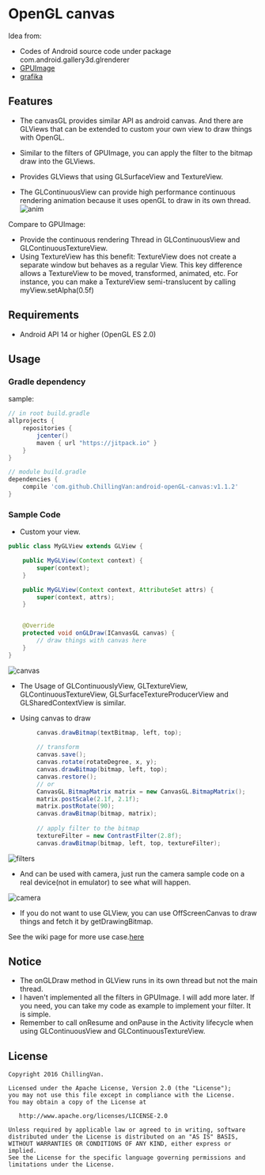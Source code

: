 # OpenGL canvas


Idea from: 
* Codes of Android source code under package com.android.gallery3d.glrenderer
* [GPUImage](https://github.com/CyberAgent/android-gpuimage)
* [grafika](https://github.com/google/grafika)

## Features
* The canvasGL provides similar API as android canvas. And there are GLViews that can be extended to custom your own view to draw things with OpenGL.
* Similar to the filters of GPUImage, you can apply the filter to the bitmap draw into the GLViews. 
* Provides GLViews that using GLSurfaceView and TextureView. 

* The GLContinuousView can provide high performance continuous rendering animation because it uses openGL to draw in its own thread.
![anim](https://github.com/ChillingVan/android-openGL-canvas/raw/master/screenshots/anim-activity-example.png)

Compare to GPUImage:
* Provide the continuous rendering Thread in GLContinuousView and GLContinuousTextureView.
* Using TextureView has this benefit:
    TextureView does not create a separate window but behaves as a regular View. This key difference allows a TextureView to be moved, transformed, animated, etc. For instance, you can make a TextureView semi-translucent by calling myView.setAlpha(0.5f)

## Requirements
* Android API 14 or higher (OpenGL ES 2.0)

## Usage

### Gradle dependency

sample:
```groovy
// in root build.gradle
allprojects {
    repositories {
        jcenter()
        maven { url "https://jitpack.io" }
    }
}

// module build.gradle
dependencies {
    compile 'com.github.ChillingVan:android-openGL-canvas:v1.1.2'
}
```

### Sample Code

* Custom your view.
```java
public class MyGLView extends GLView {

    public MyGLView(Context context) {
        super(context);
    }

    public MyGLView(Context context, AttributeSet attrs) {
        super(context, attrs);
    }


    @Override
    protected void onGLDraw(ICanvasGL canvas) {
        // draw things with canvas here
    }
}
```


![canvas](https://github.com/ChillingVan/android-openGL-canvas/raw/master/screenshots/canvas-example-v1.png)

* The Usage of GLContinuouslyView, GLTextureView, GLContinuousTextureView, GLSurfaceTextureProducerView and GLSharedContextView is similar.


* Using canvas to draw
```java
        canvas.drawBitmap(textBitmap, left, top);
        
        // transform
        canvas.save();
        canvas.rotate(rotateDegree, x, y);
        canvas.drawBitmap(bitmap, left, top);
        canvas.restore();
        // or
        CanvasGL.BitmapMatrix matrix = new CanvasGL.BitmapMatrix();
        matrix.postScale(2.1f, 2.1f);
        matrix.postRotate(90);
        canvas.drawBitmap(bitmap, matrix);
        
        // apply filter to the bitmap
        textureFilter = new ContrastFilter(2.8f);
        canvas.drawBitmap(bitmap, left, top, textureFilter);
```

![filters](https://github.com/ChillingVan/android-openGL-canvas/raw/master/screenshots/filter_example-v1.png)


* And can be used with camera, just run the camera sample code on a real device(not in emulator) to see what will happen.

![camera](https://github.com/ChillingVan/android-openGL-canvas/raw/master/screenshots/camera-example-v1.jpg)


* If you do not want to use GLView, you can use OffScreenCanvas to draw things and fetch it by getDrawingBitmap.

See the wiki page for more use case.[here](https://github.com/ChillingVan/android-openGL-canvas/wiki)

## Notice
* The onGLDraw method in GLView runs in its own thread but not the main thread. 
* I haven't implemented all the filters in GPUImage. I will add more later. If you need, you can take my code as example to implement your filter. It is simple.
* Remember to call onResume and onPause in the Activity lifecycle when using GLContinuousView and GLContinuousTextureView.

## License
    Copyright 2016 ChillingVan.

    Licensed under the Apache License, Version 2.0 (the "License");
    you may not use this file except in compliance with the License.
    You may obtain a copy of the License at

       http://www.apache.org/licenses/LICENSE-2.0

    Unless required by applicable law or agreed to in writing, software
    distributed under the License is distributed on an "AS IS" BASIS,
    WITHOUT WARRANTIES OR CONDITIONS OF ANY KIND, either express or implied.
    See the License for the specific language governing permissions and
    limitations under the License.
